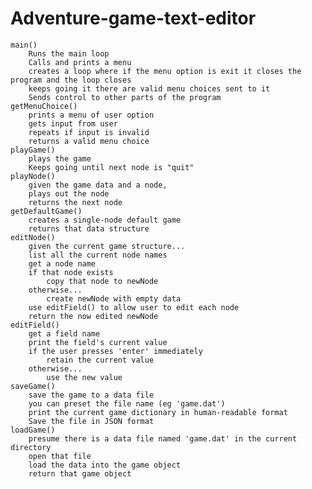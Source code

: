# Adventure-game-text-editor

    main() 
        Runs the main loop
        Calls and prints a menu
        creates a loop where if the menu option is exit it closes the program and the loop closes
        keeps going it there are valid menu choices sent to it 
        Sends control to other parts of the program
    getMenuChoice()
        prints a menu of user option
        gets input from user 
        repeats if input is invalid
        returns a valid menu choice
    playGame()
        plays the game
        Keeps going until next node is "quit"
    playNode()
        given the game data and a node,
        plays out the node
        returns the next node
    getDefaultGame()
        creates a single-node default game
        returns that data structure
    editNode()
        given the current game structure...
        list all the current node names
        get a node name
        if that node exists
            copy that node to newNode
        otherwise...
            create newNode with empty data
        use editField() to allow user to edit each node
        return the now edited newNode
    editField()
        get a field name
        print the field's current value
        if the user presses 'enter' immediately
            retain the current value
        otherwise...
            use the new value
    saveGame()
        save the game to a data file
        you can preset the file name (eg 'game.dat')
        print the current game dictionary in human-readable format
        Save the file in JSON format
    loadGame()
        presume there is a data file named 'game.dat' in the current directory
        open that file
        load the data into the game object
        return that game object
